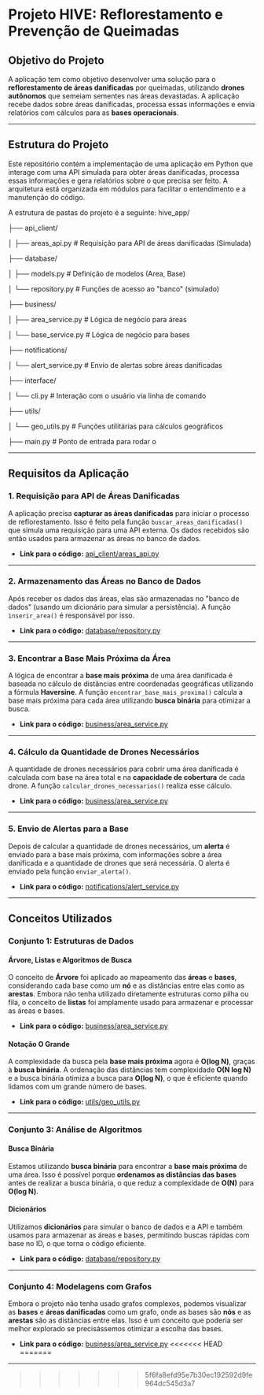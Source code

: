 # Projeto HIVE: Reflorestamento e Prevenção de Queimadas

## Objetivo do Projeto

A aplicação tem como objetivo desenvolver uma solução para o **reflorestamento de áreas danificadas** por queimadas, utilizando **drones autônomos** que semeiam sementes nas áreas devastadas. A aplicação recebe dados sobre áreas danificadas, processa essas informações e envia relatórios com cálculos para as **bases operacionais**.

---

## Estrutura do Projeto

Este repositório contém a implementação de uma aplicação em Python que interage com uma API simulada para obter áreas danificadas, processa essas informações e gera relatórios sobre o que precisa ser feito. A arquitetura está organizada em módulos para facilitar o entendimento e a manutenção do código.

A estrutura de pastas do projeto é a seguinte:
hive_app/

├── api_client/

│ ├── areas_api.py # Requisição para API de áreas danificadas (Simulada)

├── database/

│ ├── models.py # Definição de modelos (Area, Base)

│ └── repository.py # Funções de acesso ao "banco" (simulado)

├── business/

│ ├── area_service.py # Lógica de negócio para áreas

│ └── base_service.py # Lógica de negócio para bases

├── notifications/

│ └── alert_service.py # Envio de alertas sobre áreas danificadas

├── interface/

│ └── cli.py # Interação com o usuário via linha de comando

├── utils/

│ └── geo_utils.py # Funções utilitárias para cálculos geográficos

├── main.py # Ponto de entrada para rodar o 

---

## **Requisitos da Aplicação**

### 1. **Requisição para API de Áreas Danificadas**

A aplicação precisa **capturar as áreas danificadas** para iniciar o processo de reflorestamento. Isso é feito pela função `buscar_areas_danificadas()` que simula uma requisição para uma API externa. Os dados recebidos são então usados para armazenar as áreas no banco de dados.

- **Link para o código:** [api_client/areas_api.py](./hive_app/api_client/areas_api.py)

---

### 2. **Armazenamento das Áreas no Banco de Dados**

Após receber os dados das áreas, elas são armazenadas no "banco de dados" (usando um dicionário para simular a persistência). A função `inserir_area()` é responsável por isso.

- **Link para o código:** [database/repository.py](./hive_app/database/repository.py)

---

### 3. **Encontrar a Base Mais Próxima da Área**

A lógica de encontrar a **base mais próxima** de uma área danificada é baseada no cálculo de distâncias entre coordenadas geográficas utilizando a fórmula **Haversine**. A função `encontrar_base_mais_proxima()` calcula a base mais próxima para cada área utilizando **busca binária** para otimizar a busca.

- **Link para o código:** [business/area_service.py](./hive_app/business/area_service.py)

---

### 4. **Cálculo da Quantidade de Drones Necessários**

A quantidade de drones necessários para cobrir uma área danificada é calculada com base na área total e na **capacidade de cobertura** de cada drone. A função `calcular_drones_necessarios()` realiza esse cálculo.

- **Link para o código:** [business/area_service.py](./hive_app/business/area_service.py)

---

### 5. **Envio de Alertas para a Base**

Depois de calcular a quantidade de drones necessários, um **alerta** é enviado para a base mais próxima, com informações sobre a área danificada e a quantidade de drones que será necessária. O alerta é enviado pela função `enviar_alerta()`.

- **Link para o código:** [notifications/alert_service.py](./hive_app/notifications/alert_service.py)

---

## **Conceitos Utilizados**

### **Conjunto 1: Estruturas de Dados**

#### **Árvore, Listas e Algoritmos de Busca**

O conceito de **Árvore** foi aplicado ao mapeamento das **áreas** e **bases**, considerando cada base como um **nó** e as distâncias entre elas como as **arestas**. Embora não tenha utilizado diretamente estruturas como pilha ou fila, o conceito de **listas** foi amplamente usado para armazenar e processar as áreas e bases.

- **Link para o código:** [business/area_service.py](./hive_app/business/area_service.py)

#### **Notação O Grande**

A complexidade da busca pela **base mais próxima** agora é **O(log N)**, graças à **busca binária**. A ordenação das distâncias tem complexidade **O(N log N)** e a busca binária otimiza a busca para **O(log N)**, o que é eficiente quando lidamos com um grande número de bases.

- **Link para o código:** [utils/geo_utils.py](./hive_app/utils/geo_utils.py)

---

### **Conjunto 3: Análise de Algoritmos**

#### **Busca Binária**

Estamos utilizando **busca binária** para encontrar a **base mais próxima** de uma área. Isso é possível porque **ordenamos as distâncias das bases** antes de realizar a busca binária, o que reduz a complexidade de **O(N)** para **O(log N)**.

#### **Dicionários**


Utilizamos **dicionários** para simular o banco de dados e a API e também usamos para armazenar as áreas e bases, permitindo buscas rápidas com base no ID, o que torna o código eficiente.

- **Link para o código:** [database/repository.py](./hive_app/database/repository.py)

---

### **Conjunto 4: Modelagens com Grafos**

Embora o projeto não tenha usado grafos complexos, podemos visualizar as **bases** e **áreas danificadas** como um grafo, onde as bases são **nós** e as **arestas** são as distâncias entre elas. Isso é um conceito que poderia ser melhor explorado se precisássemos otimizar a escolha das bases.

- **Link para o código:** [business/area_service.py](./hive_app/business/area_service.py)
<<<<<<< HEAD
=======

---
>>>>>>> 5f6fa8efd95e7b30ec192592d9fe964dc545d3a7
